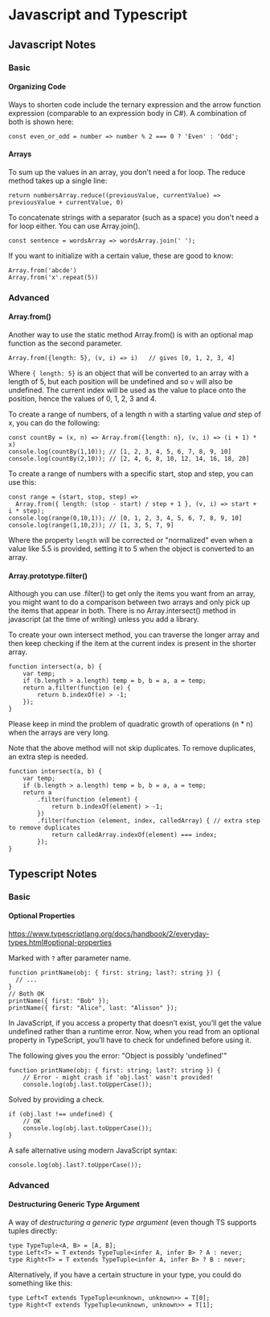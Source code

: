# Javascript and Typescript

## Javascript Notes

### Basic

#### Organizing Code

Ways to shorten code include the ternary expression and the arrow function expression (comparable to an expression body in C#). A combination of both is shown here:

	const even_or_odd = number => number % 2 === 0 ? 'Even' : 'Odd';

#### Arrays

To sum up the values in an array, you don't need a for loop. The reduce method takes up a single line:

    return numbersArray.reduce((previousValue, currentValue) => previousValue + currentValue, 0)
	
To concatenate strings with a separator (such as a space) you don't need a for loop either. You can use Array.join().

	const sentence = wordsArray => wordsArray.join(' ');
	
If you want to initialize with a certain value, these are good to know:

	Array.from('abcde')
	Array.from('x'.repeat(5))
	
### Advanced

#### Array.from()

Another way to use the static method Array.from() is with an optional map function as the second parameter.

	Array.from({length: 5}, (v, i) => i)   // gives [0, 1, 2, 3, 4]
	
Where `{ length: 5}` is an object that will be converted to an array with a length of 5, but each position will be undefined and so `v` will also be undefined. The current index will be used as the value to place onto the position, hence the values of 0, 1, 2, 3 and 4.

To create a range of numbers, of a length n with a starting value *and* step of x, you can do the following:

	const countBy = (x, n) => Array.from({length: n}, (v, i) => (i + 1) * x)
	console.log(countBy(1,10)); // [1, 2, 3, 4, 5, 6, 7, 8, 9, 10]
	console.log(countBy(2,10)); // [2, 4, 6, 8, 10, 12, 14, 16, 18, 20]

To create a range of numbers with a specific start, stop and step, you can use this:

	const range = (start, stop, step) =>
	  Array.from({ length: (stop - start) / step + 1 }, (v, i) => start + i * step);
	console.log(range(0,10,1)); // [0, 1, 2, 3, 4, 5, 6, 7, 8, 9, 10]
	console.log(range(1,10,2)); // [1, 3, 5, 7, 9]
	
Where the property `length` will be corrected or "normalized" even when a value like 5.5 is provided, setting it to 5 when the object is converted to an array.

#### Array.prototype.filter()

Although you can use .filter() to get only the items you want from an array, you might want to do a comparison between two arrays and only pick up the items that appear in both. There is no Array.intersect() method in javascript (at the time of writing) unless you add a library.

To create your own intersect method, you can traverse the longer array and then keep checking if the item at the current index is present in the shorter array. 

	function intersect(a, b) {
		var temp;
		if (b.length > a.length) temp = b, b = a, a = temp;
		return a.filter(function (e) {
			return b.indexOf(e) > -1;
		});
	}

Please keep in mind the problem of quadratic growth of operations (n \* n) when the arrays are very long.

Note that the above method will not skip duplicates. To remove duplicates, an extra step is needed.

	function intersect(a, b) {
		var temp;
		if (b.length > a.length) temp = b, b = a, a = temp;
		return a
			.filter(function (element) {
				return b.indexOf(element) > -1;
			})
			.filter(function (element, index, calledArray) { // extra step to remove duplicates
				return calledArray.indexOf(element) === index;
			});
	}

## Typescript Notes

### Basic

#### Optional Properties

https://www.typescriptlang.org/docs/handbook/2/everyday-types.html#optional-properties

Marked with `?` after parameter name.

	function printName(obj: { first: string; last?: string }) {
	  // ...
	}
	// Both OK
	printName({ first: "Bob" });
	printName({ first: "Alice", last: "Alisson" }); 

In JavaScript, if you access a property that doesn’t exist, you’ll get the value undefined rather than a runtime error. Now, when you read from an optional property in TypeScript, you’ll have to check for undefined before using it.

The following gives you the error: "Object is possibly 'undefined'"

	function printName(obj: { first: string; last?: string }) {
		// Error - might crash if 'obj.last' wasn't provided!
		console.log(obj.last.toUpperCase());

Solved by providing a check.

	if (obj.last !== undefined) {
		// OK
		console.log(obj.last.toUpperCase());
	}

A safe alternative using modern JavaScript syntax:

	console.log(obj.last?.toUpperCase());

### Advanced

#### Destructuring Generic Type Argument

A way of *destructuring a generic type argument* (even though TS supports tuples directly:

	type TypeTuple<A, B> = [A, B];
	type Left<T> = T extends TypeTuple<infer A, infer B> ? A : never;
	type Right<T> = T extends TypeTuple<infer A, infer B> ? B : never;

Alternatively, if you have a certain structure in your type, you could do something like this:

	type Left<T extends TypeTuple<unknown, unknown>> = T[0];
	type Right<T extends TypeTuple<unknown, unknown>> = T[1];